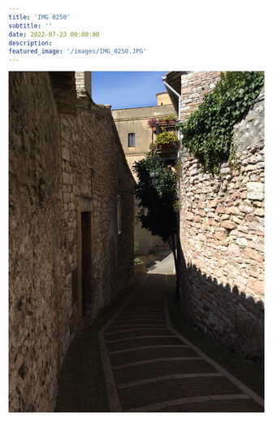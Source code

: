 ```yaml
---
title: 'IMG 0250'
subtitle: ''
date: 2022-07-23 00:00:00
description: 
featured_image: '/images/IMG_0250.JPG'
---
```


![](/images/IMG_0250.JPG)
